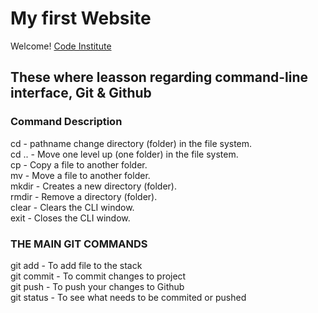 # My first Website

Welcome! [Code Institute](https://codeinstitute.net)

## These where leasson regarding command-line interface, Git & Github

### Command Description

cd - pathname change directory (folder) in the file system.<br>
cd .. - Move one level up (one folder) in the file system.
<br>
cp - Copy a file to another folder.
<br>
mv - Move a file to another folder.
<br>
mkdir - Creates a new directory (folder).
<br>
rmdir - Remove a directory (folder).
<br>
clear - Clears the CLI window.
<br>
exit - Closes the CLI window.

### THE MAIN GIT COMMANDS

git add - To add file to the stack
<br>
git commit - To commit changes to project
<br>
git push - To push your changes to Github
<br> git status - To see what needs to be commited or pushed
